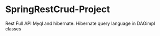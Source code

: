 # SpringRestCrud-Project
Rest Full API
Myql and hibernate.
Hibernate query language in DAOimpl classes
